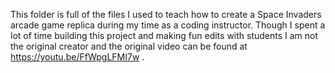 This folder is full of the files I used to teach how to create a Space Invaders arcade game replica during my time as a coding instructor. Though I spent a lot of time building this project and making fun edits with students I am not the original creator and the original video can be found at https://youtu.be/FfWpgLFMI7w .
